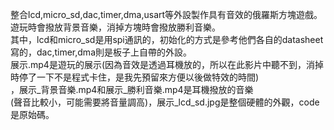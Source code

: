 整合lcd,micro_sd,dac,timer,dma,usart等外設製作具有音效的俄羅斯方塊遊戲。    
遊玩時會撥放背景音樂，消掉方塊時會撥放勝利音樂。  
其中，lcd和micro_sd是用spi通訊的，初始化的方式是參考他們各自的datasheet寫的，dac,timer,dma則是板子上自帶的外設。  
展示.mp4是遊玩的展示(因為音效是透過耳機放的，所以在此影片中聽不到，消掉時停了一下不是程式卡住，是我先預留來方便以後做特效的時間)  
，展示_背景音樂.mp4和展示_勝利音樂.mp4是耳機撥放的音樂  
(聲音比較小，可能需要將音量調高)，展示_lcd_sd.jpg是整個硬體的外觀，code是原始碼。  
